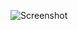 ![Screenshot](https://raw.githubusercontent.com/Cryakl/Ultimate-RAT-Collection/refs/heads/main/Rejoice/Rejoice%203.0/Screenshot.png)
